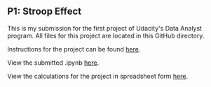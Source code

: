 ## P1: Stroop Effect

This is my submission for the first project of Udacity's Data Analyst program. All files for this project are located in this GitHub directory. 

Instructions for the project can be found [here](https://docs.google.com/document/d/1-OkpZLjG_kX9J6LIQ5IltsqMzVWjh36QpnP2RYpVdPU/pub?embedded=True).

View the submitted .ipynb [here](https://github.com/thrabchak/Udacity-Data-Analysis/blob/master/P1%20Stroop%20Effect/Data_Analyst_ND_Project1.ipynb).

View the calculations for the project in spreadsheet form [here](https://github.com/thrabchak/Udacity-Data-Analysis/blob/master/P1%20Stroop%20Effect/P1%20Calculations.pdf).
